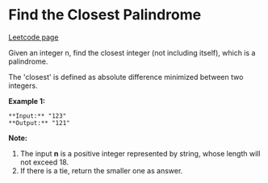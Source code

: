 # Find the Closest Palindrome
[Leetcode page](https://leetcode.com/problems/find-the-closest-palindrome/description)

Given an integer n, find the closest integer (not including itself), which is
a palindrome.

The 'closest' is defined as absolute difference minimized between two
integers.

**Example 1:**  

    
    
    **Input:** "123"
    **Output:** "121"
    

**Note:**  

  1. The input **n** is a positive integer represented by string, whose length will not exceed 18.
  2. If there is a tie, return the smaller one as answer.

